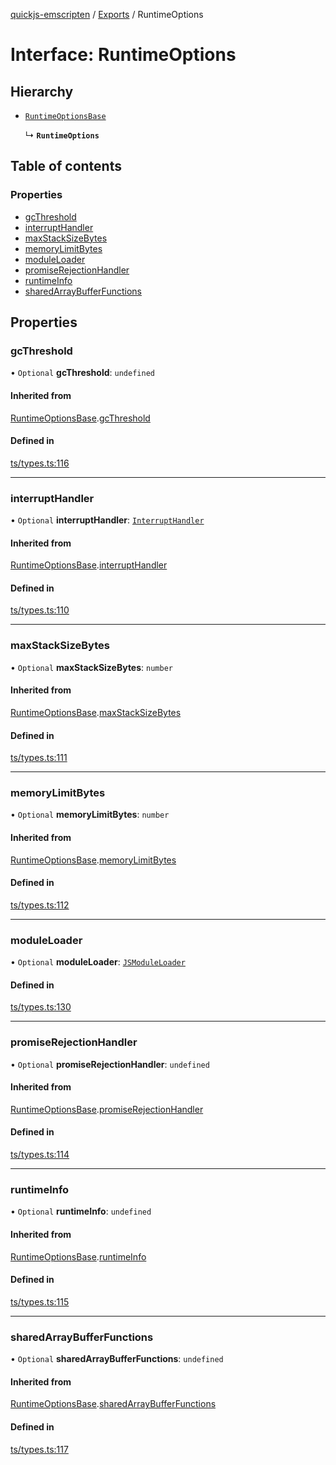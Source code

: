 [quickjs-emscripten](../README.md) / [Exports](../modules.md) / RuntimeOptions

# Interface: RuntimeOptions

## Hierarchy

- [`RuntimeOptionsBase`](RuntimeOptionsBase.md)

  ↳ **`RuntimeOptions`**

## Table of contents

### Properties

- [gcThreshold](RuntimeOptions.md#gcthreshold)
- [interruptHandler](RuntimeOptions.md#interrupthandler)
- [maxStackSizeBytes](RuntimeOptions.md#maxstacksizebytes)
- [memoryLimitBytes](RuntimeOptions.md#memorylimitbytes)
- [moduleLoader](RuntimeOptions.md#moduleloader)
- [promiseRejectionHandler](RuntimeOptions.md#promiserejectionhandler)
- [runtimeInfo](RuntimeOptions.md#runtimeinfo)
- [sharedArrayBufferFunctions](RuntimeOptions.md#sharedarraybufferfunctions)

## Properties

### gcThreshold

• `Optional` **gcThreshold**: `undefined`

#### Inherited from

[RuntimeOptionsBase](RuntimeOptionsBase.md).[gcThreshold](RuntimeOptionsBase.md#gcthreshold)

#### Defined in

[ts/types.ts:116](https://github.com/yourWaifu/quickjs-emscripten/blob/main/ts/types.ts#L116)

___

### interruptHandler

• `Optional` **interruptHandler**: [`InterruptHandler`](../modules.md#interrupthandler)

#### Inherited from

[RuntimeOptionsBase](RuntimeOptionsBase.md).[interruptHandler](RuntimeOptionsBase.md#interrupthandler)

#### Defined in

[ts/types.ts:110](https://github.com/yourWaifu/quickjs-emscripten/blob/main/ts/types.ts#L110)

___

### maxStackSizeBytes

• `Optional` **maxStackSizeBytes**: `number`

#### Inherited from

[RuntimeOptionsBase](RuntimeOptionsBase.md).[maxStackSizeBytes](RuntimeOptionsBase.md#maxstacksizebytes)

#### Defined in

[ts/types.ts:111](https://github.com/yourWaifu/quickjs-emscripten/blob/main/ts/types.ts#L111)

___

### memoryLimitBytes

• `Optional` **memoryLimitBytes**: `number`

#### Inherited from

[RuntimeOptionsBase](RuntimeOptionsBase.md).[memoryLimitBytes](RuntimeOptionsBase.md#memorylimitbytes)

#### Defined in

[ts/types.ts:112](https://github.com/yourWaifu/quickjs-emscripten/blob/main/ts/types.ts#L112)

___

### moduleLoader

• `Optional` **moduleLoader**: [`JSModuleLoader`](JSModuleLoader.md)

#### Defined in

[ts/types.ts:130](https://github.com/yourWaifu/quickjs-emscripten/blob/main/ts/types.ts#L130)

___

### promiseRejectionHandler

• `Optional` **promiseRejectionHandler**: `undefined`

#### Inherited from

[RuntimeOptionsBase](RuntimeOptionsBase.md).[promiseRejectionHandler](RuntimeOptionsBase.md#promiserejectionhandler)

#### Defined in

[ts/types.ts:114](https://github.com/yourWaifu/quickjs-emscripten/blob/main/ts/types.ts#L114)

___

### runtimeInfo

• `Optional` **runtimeInfo**: `undefined`

#### Inherited from

[RuntimeOptionsBase](RuntimeOptionsBase.md).[runtimeInfo](RuntimeOptionsBase.md#runtimeinfo)

#### Defined in

[ts/types.ts:115](https://github.com/yourWaifu/quickjs-emscripten/blob/main/ts/types.ts#L115)

___

### sharedArrayBufferFunctions

• `Optional` **sharedArrayBufferFunctions**: `undefined`

#### Inherited from

[RuntimeOptionsBase](RuntimeOptionsBase.md).[sharedArrayBufferFunctions](RuntimeOptionsBase.md#sharedarraybufferfunctions)

#### Defined in

[ts/types.ts:117](https://github.com/yourWaifu/quickjs-emscripten/blob/main/ts/types.ts#L117)
